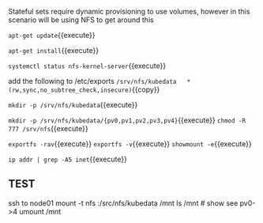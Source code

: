 Stateful sets require dynamic provisioning to use volumes,  however in this scenario will be using NFS to get around this

`apt-get update`{{execute}}

`apt-get install`{{execute}}

`systemctl status nfs-kernel-server`{{execute}}

add the following to /etc/exports
`/srv/nfs/kubedata   *(rw,sync,no_subtree_check,insecure)`{{copy}}


`mkdir -p /srv/nfs/kubedata`{{execute}}

`mkdir -p /srv/nfs/kubedata/{pv0,pv1,pv2,pv3,pv4}`{{execute}}
`chmod -R 777 /srv/nfs`{{execute}}

`exportfs -rav`{{execute}}
`exportfs -v`{{execute}}
`showmount -e`{{execute}}

`ip addr | grep -A5 inet`{{execute}}

## TEST
ssh to node01
mount -t nfs <ip>:/src/nfs/kubedata  /mnt
ls /mnt  # show see pv0->4
umount /mnt